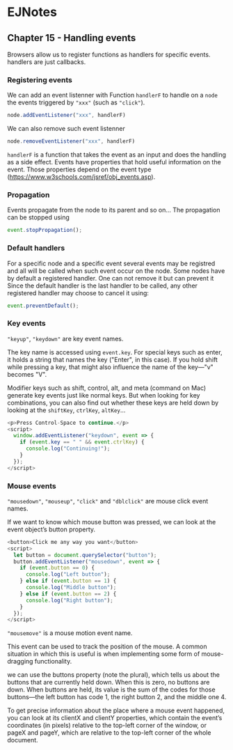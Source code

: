 # EJNotes

## Chapter 15 - Handling events

Browsers allow us to register functions as handlers for specific events. handlers are just callbacks.

### Registering events

We can add an event listenner with Function `handlerF` to handle on a `node` the events triggered by `"xxx"` (such as `"click"`).

````javascript
node.addEventListener("xxx", handlerF)
````

We can also remove such event listenner

````javascript
node.removeEventListener("xxx", handlerF)
````

`handlerF` is a function that takes the event as an input and does the handling as a side effect. 
Events have properties that hold useful information on the event. 
Those properties depend on the event type (https://www.w3schools.com/jsref/obj_events.asp).

### Propagation

Events propagate from the node to its parent and so on... The propagation can be stopped using

````javascript
event.stopPropagation();
````

### Default handlers

For a specific node and a specific event several events may be registred and all will be called when such event occur on the node.
Some nodes have by default a registered handler. One can not remove it but can prevent it 
Since the default handler is the last handler to be called, any other registered handler may choose to cancel it using:

````javascript
event.preventDefault();
````

### Key events

`"keyup"`, `"keydown"` are key event names.

The key name is accessed using `event.key`.
For special keys such as enter, it holds a string that names the key ("Enter", in this case). 
If you hold shift while pressing a key, that might also influence the name of the key—"v" becomes "V".

Modifier keys such as shift, control, alt, and meta (command on Mac) generate key events just like normal keys. 
But when looking for key combinations, you can also find out whether these keys are held down by looking at the 
`shiftKey`, `ctrlKey`, `altKey`...

````javascript
<p>Press Control-Space to continue.</p>
<script>
  window.addEventListener("keydown", event => {
    if (event.key == " " && event.ctrlKey) {
      console.log("Continuing!");
    }
  });
</script>
````

### Mouse events

`"mousedown"`, `"mouseup"`, `"click"` and `"dblclick"` are mouse click event names.

If we want to know which mouse button was pressed, we can look at the event object’s button property.

````javascript
<button>Click me any way you want</button>
<script>
  let button = document.querySelector("button");
  button.addEventListener("mousedown", event => {
    if (event.button == 0) {
      console.log("Left button");
    } else if (event.button == 1) {
      console.log("Middle button");
    } else if (event.button == 2) {
      console.log("Right button");
    }
  });
</script>
````

`"mousemove"` is a mouse motion event name. 

This event can be used to track the position of the mouse.
A common situation in which this is useful is when implementing some form of mouse-dragging functionality.

we can use the buttons property (note the plural), which tells us about the buttons that are currently held down. 
When this is zero, no buttons are down. When buttons are held, its value is the sum of the codes for those buttons—the left button has code 1, the right button 2, and the middle one 4. 

To get precise information about the place where a mouse event happened, 
you can look at its clientX and clientY properties, which contain the event’s coordinates (in pixels) 
relative to the top-left corner of the window, 
or pageX and pageY, which are relative to the top-left corner of the whole document.

